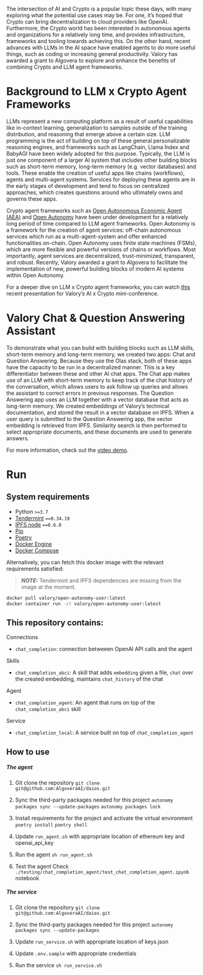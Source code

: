 The intersection of AI and Crypto is a popular topic these days, with many exploring what the potential use cases may be. For one, it’s hoped that Crypto can bring decentralization to cloud providers like OpenAI. Furthermore, the Crypto world has been interested in autonomous agents and organizations for a relatively long time, and provides infrastructure, frameworks and tooling towards achieving this. On the other hand, recent advances with LLMs in the AI space have enabled agents to do more useful things, such as coding or increasing general productivity. Valory has awarded a grant to Algovera to explore and enhance the benefits of combining Crypto and LLM agent frameworks.

# Background to LLM x Crypto Agent Frameworks

LLMs represent a new computing platform as a result of useful capabilities like in-context learning, generalization to samples outside of the training distribution, and reasoning that emerge above a certain size. LLM programming is the act of building on top of these general personalizable reasoning engines, and frameworks such as LangChain, Llama Index and BabyAGI have been widely adopted for this purpose. Typically, the LLM is just one component of a larger AI system that includes other building blocks such as short-term memory, long-term memory (e.g. vector databases) and tools. These enable the creation of useful apps like chains (workflows), agents and multi-agent systems. Services for deploying these agents are in the early stages of development and tend to focus on centralized approaches, which creates questions around who ultimately owns and governs these apps.

Crypto agent frameworks such as [Open Autonomous Economic Agent (AEA)](https://github.com/valory-xyz/open-aea) and [Open Autonomy](https://docs.autonolas.network/open-autonomy/) have been under development for a relatively long period of time compared to LLM agent frameworks. Open Autonomy is a framework for the creation of agent services: off-chain autonomous services which run as a multi-agent-system and offer enhanced functionalities on-chain. Open Autonomy uses finite state machines (FSMs), which are more flexible and powerful versions of chains or workflows. Most importantly, agent services are decentralized, trust-minimized, transparent, and robust. Recently, Valory awarded a grant to Algovera to facilitate the implementation of new, powerful building blocks of modern AI systems within Open Autonomy.

For a deeper dive on LLM x Crypto agent frameworks, you can watch [this](https://www.youtube.com/watch?v=QvKmVq9micE) recent presentation for Valory’s AI x Crypto mini-conference. 

# Valory Chat & Question Answering Assistant 

To demonstrate what you can build with building blocks such as LLM skills, short-term memory and long-term memory, we created two apps: Chat and Question Answering. Because they use the Olas stack, both of these apps have the capacity to be run in  a decentralized manner. This is a key differentiator between these and other AI chat apps. The Chat app makes use of an LLM with short-term memory to keep track of the chat history of the conversation, which allows users to ask follow up queries and allows the assistant to correct errors in previous responses. The Question Answering app uses an LLM together with a vector database that acts as long-term memory. We created embeddings of Valory’s technical documentation, and stored the result in a vector database on IPFS. When a user query is submitted to the Question Answering app, the vector embedding is retrieved from IPFS. Similarity search is then performed to select appropriate documents, and these documents are used to generate answers.

For more information, check out the [video demo](https://www.loom.com/share/6fa457b271df45328dec5f9c28660315?sid=0f8f386d-6c06-4a77-96c2-be6b41f75f74). 

# Run 

## System requirements

- Python `>=3.7`
- [Tendermint](https://docs.tendermint.com/v0.34/introduction/install.html) `==0.34.19`
- [IPFS node](https://docs.ipfs.io/install/command-line/#official-distributions) `==0.6.0`
- [Pip](https://pip.pypa.io/en/stable/installation/)
- [Poetry](https://python-poetry.org/)
- [Docker Engine](https://docs.docker.com/engine/install/)
- [Docker Compose](https://docs.docker.com/compose/install/)

Alternatively, you can fetch this docker image with the relevant requirements satisfied:

> **_NOTE:_**  Tendermint and IPFS dependencies are missing from the image at the moment.

```bash
docker pull valory/open-autonomy-user:latest
docker container run -it valory/open-autonomy-user:latest
```

## This repository contains:
Connections
- `chat_completion`: connection betweeen OpenAI API calls and the agent

Skills
- `chat_completion_abci`: A skill that adds `embedding` given a file, `chat` over the created embedding, maintains `chat_history` of the chat

Agent
- `chat_completion_agent`: An agent that runs on top of the `chat_completion_abci` skill

Service
- `chat_completion_local`: A service built on top of `chat_completion_agent` 

## How to use

##### The agent
1. Git clone the repository
`git clone git@github.com:AlgoveraAI/daios.git`

2. Sync the third-party packages needed for this project
`autonomy packages sync --update-packages`
`autonomy packages lock`

3. Install requirements for the project and activate the virtual environment
`poetry install`
`poetry shell`

4. Update `run_agent.sh` with appropriate location of ethereum key and openai_api_key

5. Run the agent
`sh run_agent.sh`

6. Test the agent
Check `./testing/chat_completion_agent/test_chat_completion_agent.ipynb` notebook

##### The service
1. Git clone the repository
`git clone git@github.com:AlgoveraAI/daios.git`

2. Sync the third-party packages needed for this project
`autonomy packages sync --update-packages`

3. Update `run_service.sh` with appropriate location of keys.json

4. Update `.env.sample` with appropriate credentials

5. Run the service
`sh run_service.sh`
